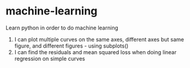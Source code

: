 # machine-learning

Learn python in order to do machine learning

1) I can plot multiple curves on the same axes, different axes but same figure, and different figures - using subplots()
2) I can find the residuals and mean squared loss when doing linear regression on simple curves

